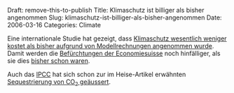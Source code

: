 Draft: remove-this-to-publish
Title: Klimaschutz ist billiger als bisher angenommen
Slug: klimaschutz-ist-billiger-als-bisher-angenommen
Date: 2006-03-16
Categories: Climate

Eine internationale Studie hat gezeigt, dass [Klimaschutz wesentlich weniger kostet als bisher aufgrund von Modellrechnungen angenommen wurde](http://www.heise.de/tr/artikel/70919). Damit werden die [Befürchtungen der Economiesuisse](http://www.blick.ch/news/schweiz/artikel33762) noch hinfälliger, als sie dies [bisher schon waren](http://blog.irregular.ch/2006/03/15/auf-der-erde-wird-es-endlich-warmer/).

Auch das [IPCC](http://www.ipcc.ch/) hat sich schon zur im Heise-Artikel erwähnten [Sequestrierung von CO<sub>2</sub> geäussert](http://blog.irregular.ch/2005/09/28/ipcc-uber-die-sequestrierung-von-co2/).
